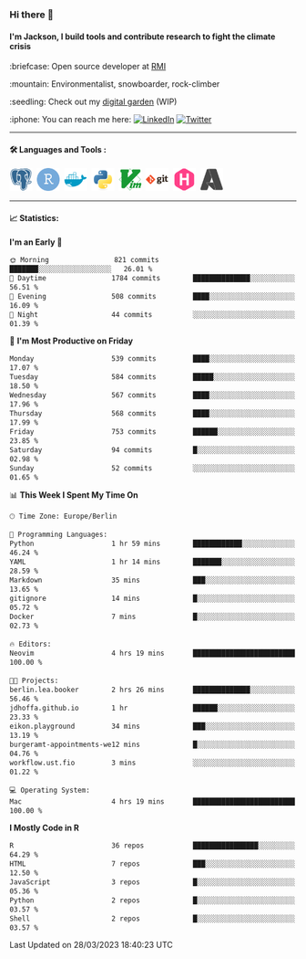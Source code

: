 ### Hi there :wave:
#### I'm Jackson, I build tools and contribute research to fight the climate crisis
<p> :briefcase: Open source developer at <a href="https://rmi.org/" alt="RMI">RMI</a></p>
<p> :mountain: Environmentalist, snowboarder, rock-climber</p>
<p> :seedling: Check out my <a href="https://jdhoffa.github.io/" alt="digital garden">digital garden</a> (WIP) </p>

<p>
:iphone: You can reach me here:
<a href="https://www.linkedin.com/in/jackson-hoffart/"><img src="https://img.shields.io/badge/LinkedIn-0A66C2?logo=linkedin&logoColor=fff&style=flat-square" alt="LinkedIn"/></a>
<a href="https://twitter.com/jdhoffart"><img src="https://img.shields.io/badge/Twitter-1D9BF0?logo=twitter&logoColor=fff&style=flat-square" alt="Twitter"/></a>
</p>

---

#### :hammer_and_wrench: Languages and Tools :
<div>
 <a href="https://www.postgresql.org/"><img src="https://github.com/devicons/devicon/blob/master/icons/postgresql/postgresql-plain.svg" title="postgresql" **alt="postgresql" width="40" height="40"/></a>&nbsp;
 <a href="https://posit.co/downloads/"><img src="https://github.com/devicons/devicon/blob/master/icons/rstudio/rstudio-plain.svg" title="rstudio" **alt="RStudio" width="40" height="40"/></a>&nbsp;
 <a href="https://www.docker.com/"><img src="https://github.com/devicons/devicon/blob/master/icons/docker/docker-plain.svg" title="docker" **alt="docker" width="40" height="40"/></a>&nbsp;
 <a href="https://www.python.org/"><img src="https://github.com/devicons/devicon/blob/master/icons/python/python-original.svg" title="python" **alt="python" width="40" height="40"/></a>&nbsp; 
 <a href="https://www.vim.org/"><img src="https://github.com/devicons/devicon/blob/master/icons/vim/vim-plain.svg" title="vim" **alt="vim" width="40" height="40"/></a>&nbsp;
 <a href="https://git-scm.com/"><img src="https://github.com/devicons/devicon/blob/master/icons/git/git-original-wordmark.svg" title="git" **alt="git" width="40" height="40"/></a>&nbsp;
 <a href="https://gohugo.io/"><img src="https://github.com/devicons/devicon/blob/master/icons/hugo/hugo-plain.svg" title="hugo" **alt="hugo" width="40" height="40"/></a>&nbsp;
 <a href="https://azure.microsoft.com/"><img src="https://github.com/devicons/devicon/blob/master/icons/azure/azure-plain.svg" title="azure" **alt="azure" width="40" height="40"/></a>
</div>

---
  
  

#### :chart_with_upwards_trend: Statistics:

 
<!--START_SECTION:waka-->
**I'm an Early 🐤** 

```text
🌞 Morning                821 commits         ███████░░░░░░░░░░░░░░░░░░   26.01 % 
🌆 Daytime                1784 commits        ██████████████░░░░░░░░░░░   56.51 % 
🌃 Evening                508 commits         ████░░░░░░░░░░░░░░░░░░░░░   16.09 % 
🌙 Night                  44 commits          ░░░░░░░░░░░░░░░░░░░░░░░░░   01.39 % 
```
📅 **I'm Most Productive on Friday** 

```text
Monday                   539 commits         ████░░░░░░░░░░░░░░░░░░░░░   17.07 % 
Tuesday                  584 commits         █████░░░░░░░░░░░░░░░░░░░░   18.50 % 
Wednesday                567 commits         ████░░░░░░░░░░░░░░░░░░░░░   17.96 % 
Thursday                 568 commits         ████░░░░░░░░░░░░░░░░░░░░░   17.99 % 
Friday                   753 commits         ██████░░░░░░░░░░░░░░░░░░░   23.85 % 
Saturday                 94 commits          █░░░░░░░░░░░░░░░░░░░░░░░░   02.98 % 
Sunday                   52 commits          ░░░░░░░░░░░░░░░░░░░░░░░░░   01.65 % 
```


📊 **This Week I Spent My Time On** 

```text
🕑︎ Time Zone: Europe/Berlin

💬 Programming Languages: 
Python                   1 hr 59 mins        ████████████░░░░░░░░░░░░░   46.24 % 
YAML                     1 hr 14 mins        ███████░░░░░░░░░░░░░░░░░░   28.59 % 
Markdown                 35 mins             ███░░░░░░░░░░░░░░░░░░░░░░   13.65 % 
gitignore                14 mins             █░░░░░░░░░░░░░░░░░░░░░░░░   05.72 % 
Docker                   7 mins              █░░░░░░░░░░░░░░░░░░░░░░░░   02.73 % 

🔥 Editors: 
Neovim                   4 hrs 19 mins       █████████████████████████   100.00 % 

🐱‍💻 Projects: 
berlin.lea.booker        2 hrs 26 mins       ██████████████░░░░░░░░░░░   56.46 % 
jdhoffa.github.io        1 hr                ██████░░░░░░░░░░░░░░░░░░░   23.33 % 
eikon.playground         34 mins             ███░░░░░░░░░░░░░░░░░░░░░░   13.19 % 
burgeramt-appointments-we12 mins             █░░░░░░░░░░░░░░░░░░░░░░░░   04.76 % 
workflow.ust.fio         3 mins              ░░░░░░░░░░░░░░░░░░░░░░░░░   01.22 % 

💻 Operating System: 
Mac                      4 hrs 19 mins       █████████████████████████   100.00 % 
```

**I Mostly Code in R** 

```text
R                        36 repos            ████████████████░░░░░░░░░   64.29 % 
HTML                     7 repos             ███░░░░░░░░░░░░░░░░░░░░░░   12.50 % 
JavaScript               3 repos             █░░░░░░░░░░░░░░░░░░░░░░░░   05.36 % 
Python                   2 repos             █░░░░░░░░░░░░░░░░░░░░░░░░   03.57 % 
Shell                    2 repos             █░░░░░░░░░░░░░░░░░░░░░░░░   03.57 % 
```




 Last Updated on 28/03/2023 18:40:23 UTC
<!--END_SECTION:waka-->
